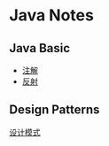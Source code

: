 # Java Notes

## Java Basic

- [注解](./src/main/java/basic/annotation/README.md)
- [反射](./src/main/java/basic/reflection/README.md)

## Design Patterns

[设计模式](./src/main/java/design/patterns/README.md)
